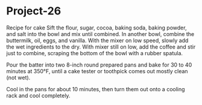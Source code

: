 # Project-26
Recipe for cake
Sift the flour, sugar, cocoa, baking soda, baking powder, and salt into the bowl and mix until combined.
In another bowl, combine the buttermilk, oil, eggs, and vanilla.
With the mixer on low speed, slowly add the wet ingredients to the dry. With mixer still on low, add the coffee and stir just to combine, scraping the bottom of the bowl with a rubber spatula. 

Pour the batter into two 8-inch round prepared pans and bake for 30 to 40 minutes at 350°F, until a cake tester or toothpick comes out mostly clean (not wet).

Cool in the pans for about 10 minutes, then turn them out onto a cooling rack and cool completely.